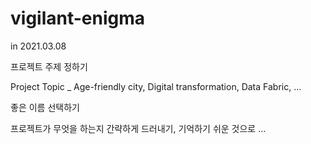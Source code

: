 # vigilant-enigma

in 2021.03.08 

프로젝트 주제 정하기

Project Topic _ Age-friendly city, Digital transformation, Data Fabric, ...

좋은 이름 선택하기

프로젝트가 무엇을 하는지 간략하게 드러내기, 기억하기 쉬운 것으로 ...
